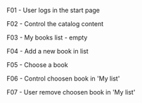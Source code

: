 

F01 - User logs in the start page


F02 - Control the catalog content


F03 - My books list - empty


F04 - Add a new book in list


F05 - Choose a book


F06 - Control choosen book in 'My list'


F07 - User remove choosen book in 'My list'